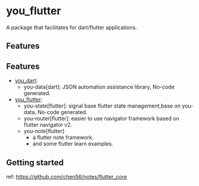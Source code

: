 # you_flutter

A package that facilitates for dart/flutter applications.

## Features

## Features

- [you_dart](https://pub.dev/packages/you_dart):
  - you-data[dart]: JSON automation assistance library, No-code generated.
- [you_flutter](https://pub.dev/packages/you_flutter):
  - you-state[flutter]: signal base flutter state management,base on you-data, No-code generated.
  - you-router[flutter]: easier to use navigator framework based on flutter navigator v2.
  - you-note[flutter]
    - a flutter note framework.
    - and some flutter learn examples.

## Getting started

ref: https://github.com/chen56/notes/flutter_core
